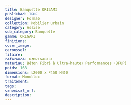 ```yaml
---
title: Banquette ORIGAMI
published: TRUE
designer: Forma6
collection: Mobilier urbain
category: Assise
sub_category: Banquette
gamme: ORIGAMI
finitions: 
cover_image: 
caroussel: 
filaire: 
reference: BAORIGA0101
materiau: Béton Fibré à Ultra-hautes Performances (BFUP)
poids: 163
dimensions: L2000 x P450 H450
format: Monobloc
traitement: 
tags: 
canonical_url: 
description: 
---
```

